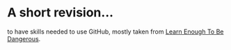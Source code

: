 # A short revision...
to have skills needed to use GitHub, mostly taken from [Learn Enough To
Be Dangerous](http://learnenough.com/git-tutorial).

